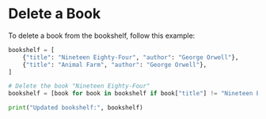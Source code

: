 # Delete a Book

To delete a book from the bookshelf, follow this example:

```python
bookshelf = [
    {"title": "Nineteen Eighty-Four", "author": "George Orwell"},
    {"title": "Animal Farm", "author": "George Orwell"},
]

# Delete the book "Nineteen Eighty-Four"
bookshelf = [book for book in bookshelf if book["title"] != "Nineteen Eighty-Four"]

print("Updated bookshelf:", bookshelf)
